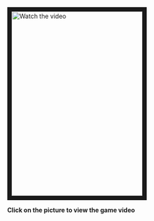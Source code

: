 <a href="https://youtu.be/yimhv_0L0hQ" target="_blank">
 <img src="https://github.com/Ying-Jung-Chien/UnityFinalProject/blob/main/Game_Poster.png" alt="Watch the video" width="300" height="423" border="10" />
</a>

**Click on the picture to view the game video**

